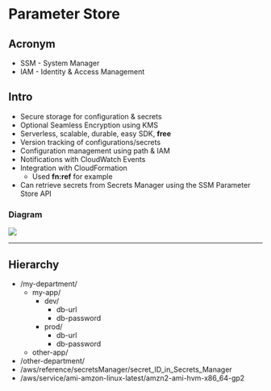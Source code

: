 # Parameter Store

## Acronym
* SSM - System Manager
* IAM - Identity & Access Management

## Intro
* Secure storage for configuration & secrets
* Optional Seamless Encryption using KMS
* Serverless, scalable, durable, easy SDK, **free**
* Version tracking of configurations/secrets
* Configuration management using path & IAM
* Notifications with CloudWatch Events
* Integration with CloudFormation
  * Used **fn:ref** for example
* Can retrieve secrets from Secrets Manager using the SSM Parameter Store API
  
### Diagram
[<img src="https://i.imgur.com/a9VuOSz.png">](https://i.imgur.com/a9VuOSz.png)

---

## Hierarchy
* /my-department/
  * my-app/
    * dev/
      * db-url
      * db-password
    * prod/
      * db-url
      * db-password
  * other-app/
* /other-department/
* /aws/reference/secretsManager/secret_ID_in_Secrets_Manager
* /aws/service/ami-amzon-linux-latest/amzn2-ami-hvm-x86_64-gp2
